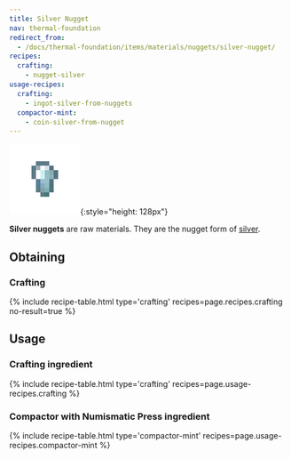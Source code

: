```yaml
---
title: Silver Nugget
nav: thermal-foundation
redirect_from:
  - /docs/thermal-foundation/items/materials/nuggets/silver-nugget/
recipes:
  crafting:
    - nugget-silver
usage-recipes:
  crafting:
    - ingot-silver-from-nuggets
  compactor-mint:
    - coin-silver-from-nugget
---
```


![Silver nugget](/assets/images/thermal-foundation/nugget-silver.png){:style="height: 128px"}


**Silver nuggets** are raw materials. They are the nugget form of
[silver](/docs/silver-ingot/).


Obtaining
---------

### Crafting
{% include recipe-table.html type='crafting' recipes=page.recipes.crafting no-result=true %}


Usage
-----

### Crafting ingredient
{% include recipe-table.html type='crafting' recipes=page.usage-recipes.crafting %}

### Compactor with Numismatic Press ingredient
{% include recipe-table.html type='compactor-mint' recipes=page.usage-recipes.compactor-mint %}
